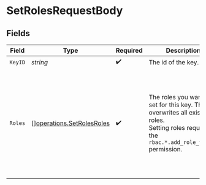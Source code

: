 # SetRolesRequestBody


## Fields

| Field                                                                                                                                                   | Type                                                                                                                                                    | Required                                                                                                                                                | Description                                                                                                                                             | Example                                                                                                                                                 |
| ------------------------------------------------------------------------------------------------------------------------------------------------------- | ------------------------------------------------------------------------------------------------------------------------------------------------------- | ------------------------------------------------------------------------------------------------------------------------------------------------------- | ------------------------------------------------------------------------------------------------------------------------------------------------------- | ------------------------------------------------------------------------------------------------------------------------------------------------------- |
| `KeyID`                                                                                                                                                 | *string*                                                                                                                                                | :heavy_check_mark:                                                                                                                                      | The id of the key.                                                                                                                                      |                                                                                                                                                         |
| `Roles`                                                                                                                                                 | [][operations.SetRolesRoles](../../models/operations/setrolesroles.md)                                                                                  | :heavy_check_mark:                                                                                                                                      | The roles you want to set for this key. This overwrites all existing roles.<br/>            Setting roles requires the `rbac.*.add_role_to_key` permission. | [<br/>{<br/>"id": "role_123"<br/>},<br/>{<br/>"name": "dns.record.create"<br/>},<br/>{<br/>"name": "dns.record.delete",<br/>"create": true<br/>}<br/>]  |